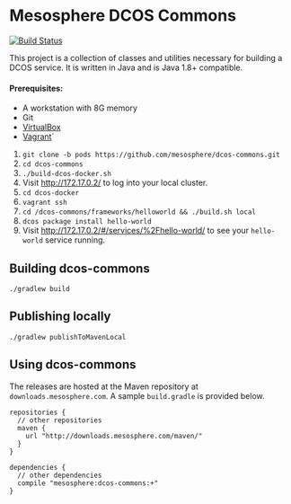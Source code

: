 Mesosphere DCOS Commons
======================

[![Build Status](https://jenkins.mesosphere.com/service/jenkins/buildStatus/icon?job=dcos-commons/infinity-dcos-commons-master)](https://jenkins.mesosphere.com/service/jenkins/job/dcos-commons/job/infinity-dcos-commons-master/)

This project is a collection of classes and utilities necessary for building a DCOS service.  It is written in Java and
is Java 1.8+ compatible. 

#### Prerequisites:
 - A workstation with 8G memory
 - Git
 - [VirtualBox](https://www.virtualbox.org/wiki/Downloads)
 - [Vagrant](https://www.vagrantup.com/downloads.html)`

1. `git clone -b pods https://github.com/mesosphere/dcos-commons.git`
2. `cd dcos-commons`
3. `./build-dcos-docker.sh`
4. Visit http://172.17.0.2/ to log into your local cluster.
5. `cd dcos-docker`
6. `vagrant ssh`
7. `cd /dcos-commons/frameworks/helloworld && ./build.sh local`
8. `dcos package install hello-world`
9. Visit http://172.17.0.2/#/services/%2Fhello-world/ to see your `hello-world` service running.

Building dcos-commons
--------------------------

`./gradlew build`

Publishing locally
--------------------------

`./gradlew publishToMavenLocal`

Using dcos-commons
--------------------------

The releases are hosted at the Maven repository at `downloads.mesosphere.com`. A sample `build.gradle` is provided below.
```
repositories {
  // other repositories
  maven {
    url "http://downloads.mesosphere.com/maven/"
  }
}

dependencies {
  // other dependencies
  compile "mesosphere:dcos-commons:+"
}
```
